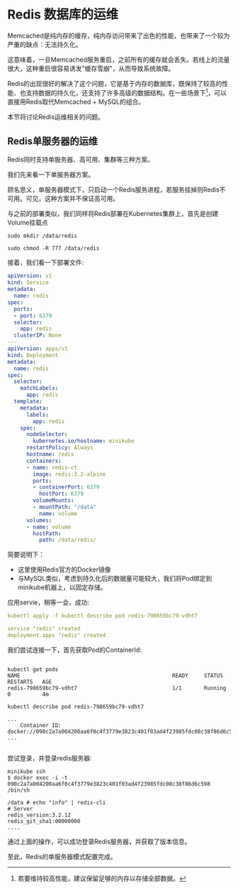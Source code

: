 # Redis 数据库的运维

Memcached是纯内存的缓存，纯内存访问带来了出色的性能，也带来了一个较为严重的缺点：无法持久化。

这意味着，一旦Memcached服务重启，之前所有的缓存就会丢失。若线上的流量很大，这种重启很容易诱发"缓存雪崩"，从而导致系统故障。

Redis的出现很好的解决了这个问题，它是基于内存的数据库，既保持了较高的性能、也支持数据的持久化，还支持了许多高级的数据结构。在一些场景下[^1]，可以直接用Redis取代Memcached + MySQL的组合。

本节将讨论Redis运维相关的问题。

## Redis单服务器的运维

Redis同时支持单服务器、高可用、集群等三种方案。

我们先来看一下单服务器方案。

顾名思义，单服务器模式下，只启动一个Redis服务进程，若服务挂掉则Redis不可用。可见，这种方案并不保证高可用。

与之前的部署类似，我们同样将Redis部署在Kubernetes集群上，首先是创建Volume挂载点

```shell
sudo mkdir /data/redis

sudo chmod -R 777 /data/redis

```

接着，我们看一下部署文件:
```yaml
apiVersion: v1
kind: Service
metadata:
  name: redis
spec:
  ports:
  - port: 6379
  selector:
    app: redis
  clusterIP: None
---
apiVersion: apps/v1
kind: Deployment
metadata:
  name: redis
spec:
  selector:
    matchLabels:
      app: redis
  template:
    metadata:
      labels:
        app: redis
    spec:
      nodeSelector:
        kubernetes.io/hostname: minikube
      restartPolicy: Always
      hostname: redis
      containers:
      - name: redis-ct
        image: redis:3.2-alpine
        ports:
        - containerPort: 6379
          hostPort: 6379
        volumeMounts:
        - mountPath: "/data"
          name: volume
      volumes:
      - name: volume
        hostPath:
          path: /data/redis/

```

简要说明下：
* 这里使用Redis官方的Docker镜像
* 与MySQL类似，考虑到持久化后的数据量可能较大，我们将Pod绑定到minikube机器上，以固定存储。

应用servie，稍等一会，成功:
```yaml
kubectl apply -f kubectl describe pod redis-798659bc79-vdht7

service "redis" created
deployment.apps "redis" created

```

我们尝试连接一下，首先获取Pod的ContainerId:
```shell

kubectl get pods
NAME                                                READY     STATUS    RESTARTS   AGE
redis-798659bc79-vdht7                              1/1       Running   0          4m

kubectl describe pod redis-798659bc79-vdht7

...
    Container ID:   docker://090c2a7a004200aa6f0c4f3779e3823c401f03ad4f23985fdc08c38f86d6c598
...


```

尝试登录，并登录redis服务器:
```shell
minikube ssh
$ docker exec -i -t 090c2a7a004200aa6f0c4f3779e3823c401f03ad4f23985fdc08c38f86d6c598 /bin/sh

/data # echo "info" | redis-cli 
# Server
redis_version:3.2.12
redis_git_sha1:00000000
....

```

通过上面的操作，可以成功登录Redis服务器，并获取了版本信息。

至此，Redis的单服务器模式配置完成。

[^1]: 若要维持较高性能，建议保留足够的内存以存储全部数据。

